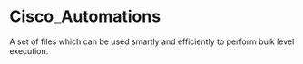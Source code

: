 # Cisco_Automations
A set of files which can be used smartly and efficiently to perform bulk level execution. 

